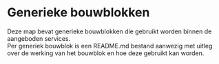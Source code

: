 # Generieke bouwblokken

Deze map bevat generieke bouwblokken die gebruikt worden binnen de aangeboden services.  
Per generiek bouwblok is een README.md bestand aanwezig met uitleg over de werking van het bouwblok en hoe deze gebruikt
kan worden.

